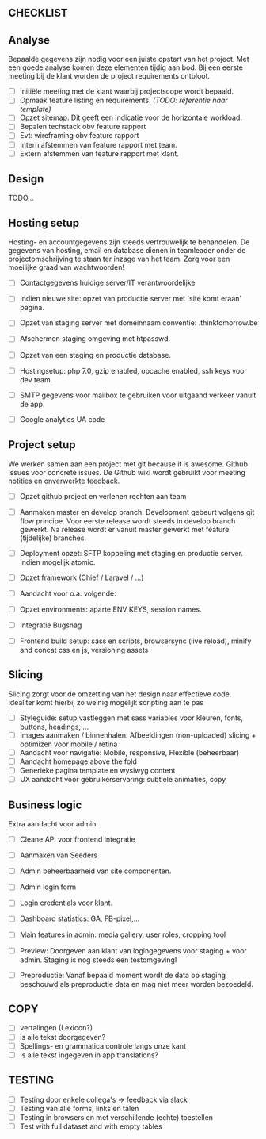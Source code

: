 CHECKLIST
---------

## Analyse

Bepaalde gegevens zijn nodig voor een juiste opstart van het project. Met een goede analyse
komen deze elementen tijdig aan bod. Bij een eerste meeting bij de klant worden de project
requirements ontbloot. 

- [ ] Initiële meeting met de klant waarbij projectscope wordt bepaald.
- [ ] Opmaak feature listing en requirements. *(TODO: referentie naar template)*
- [ ] Opzet sitemap. Dit geeft een indicatie voor de horizontale workload.
- [ ] Bepalen techstack obv feature rapport
- [ ] Evt: wireframing obv feature rapport
- [ ] Intern afstemmen van feature rapport met team.
- [ ] Extern afstemmen van feature rapport met klant.

## Design
TODO...

## Hosting setup
		
Hosting- en accountgegevens zijn steeds vertrouwelijk te behandelen. De gegevens van
hosting, email en database dienen in teamleader onder de projectomschrijving te staan
ter inzage van het team. Zorg voor een moeilijke graad van wachtwoorden!
		
- [ ] Contactgegevens huidige server/IT verantwoordelijke
- [ ] Indien nieuwe site: opzet van productie server met 'site komt eraan' pagina.
- [ ] Opzet van staging server met domeinnaam conventie: <project>.thinktomorrow.be
- [ ] Afschermen staging omgeving met htpasswd.
- [ ] Opzet van een staging en productie database.
- [ ] Hostingsetup: php 7.0, gzip enabled, opcache enabled, ssh keys voor dev team.
- [ ] SMTP gegevens voor mailbox te gebruiken voor uitgaand verkeer vanuit de app.
- [ ] Google analytics UA code	


## Project setup

We werken samen aan een project met git because it is awesome. Github issues voor concrete issues.
De Github wiki wordt gebruikt voor meeting notities en onverwerkte feedback.

- [ ] Opzet github project en verlenen rechten aan team
- [ ] Aanmaken master en develop branch. Development gebeurt volgens git flow principe. Voor eerste release wordt steeds in develop branch gewerkt. Na release wordt er vanuit master gewerkt met feature (tijdelijke) branches.
- [ ] Deployment opzet:	SFTP koppeling met staging en productie server. Indien mogelijk atomic. 

- [ ] Opzet framework (Chief / Laravel / ...)
- [ ] Aandacht voor o.a. volgende:
- [ ] Opzet environments: aparte ENV KEYS, session names.
- [ ] Integratie Bugsnag
- [ ] Frontend build setup: sass en scripts, browsersync (live reload), minify and concat css en js, versioning assets


## Slicing

Slicing zorgt voor de omzetting van het design naar effectieve code. Idealiter komt hierbij
zo weinig mogelijk scripting aan te pas

- [ ] Styleguide:  setup vastleggen met sass variables voor kleuren, fonts, buttons, headings, ... 
- [ ] Images aanmaken / binnenhalen. Afbeeldingen (non-uploaded) slicing + optimizen voor mobile / retina
- [ ] Aandacht voor navigatie: Mobile, responsive, Flexible (beheerbaar)
- [ ] Aandacht homepage above the fold
- [ ] Generieke pagina template en wysiwyg content
- [ ] UX aandacht voor gebruikerservaring: subtiele animaties, copy

## Business logic
Extra aandacht voor admin.

- [ ] Cleane API voor frontend integratie
- [ ] Aanmaken van Seeders

- [ ] Admin beheerbaarheid van site componenten.
- [ ] Admin login form
- [ ] Login credentials voor klant.
- [ ] Dashboard statistics: GA, FB-pixel,...
- [ ] Main features in admin: media gallery, user roles, cropping tool

- [ ] Preview: Doorgeven aan klant van logingegevens voor staging + voor admin. Staging is nog steeds een testomgeving!
- [ ] Preproductie: Vanaf bepaald moment wordt de data op staging beschouwd als preproductie data en mag niet meer worden bezoedeld.


## COPY
- [ ] vertalingen (Lexicon?)		
- [ ] is alle tekst doorgegeven?		
- [ ] Spellings- en grammatica controle langs onze kant
- [ ] Is alle tekst ingegeven in app translations?	

## TESTING
- [ ] Testing door enkele collega's -> feedback via slack
- [ ] Testing van alle forms, links en talen
- [ ] Testing in browsers en met verschillende (echte) toestellen
- [ ] Test with full dataset and with empty tables
